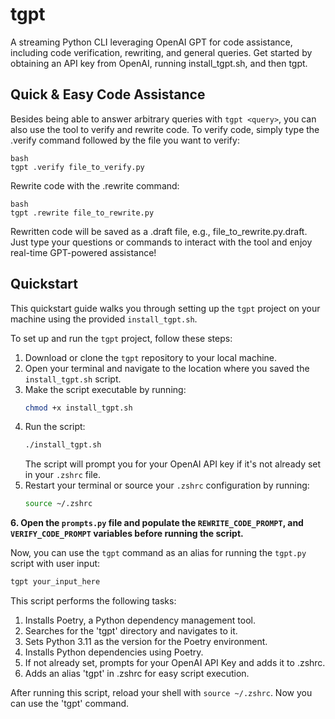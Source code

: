 # tgpt
A streaming Python CLI leveraging OpenAI GPT for code assistance, including code verification, rewriting, and general queries. Get started by obtaining an API key from OpenAI, running install_tgpt.sh, and then tgpt.

## Quick & Easy Code Assistance
Besides being able to answer arbitrary queries with `tgpt <query>`, you can also use the tool to verify and rewrite code. To verify code, simply type the .verify command followed by the file you want to verify:
```
bash
tgpt .verify file_to_verify.py
```
Rewrite code with the .rewrite command:
```
bash
tgpt .rewrite file_to_rewrite.py
```
Rewritten code will be saved as a .draft file, e.g., file_to_rewrite.py.draft. Just type your questions or commands to interact with the tool and enjoy real-time GPT-powered assistance!


## Quickstart

This quickstart guide walks you through setting up the `tgpt` project on your machine using the provided `install_tgpt.sh`.

To set up and run the `tgpt` project, follow these steps:

1. Download or clone the `tgpt` repository to your local machine.
2. Open your terminal and navigate to the location where you saved the `install_tgpt.sh` script.
3. Make the script executable by running:
   ```bash
   chmod +x install_tgpt.sh
   ```
4. Run the script:
   ```bash
   ./install_tgpt.sh
   ```
   The script will prompt you for your OpenAI API key if it's not already set in your `.zshrc` file.
5. Restart your terminal or source your `.zshrc` configuration by running:
   ```bash
   source ~/.zshrc
   ```

**6. Open the `prompts.py` file and populate the `REWRITE_CODE_PROMPT`, and `VERIFY_CODE_PROMPT` variables before running the script.**

Now, you can use the `tgpt` command as an alias for running the `tgpt.py` script with user input:

```bash
tgpt your_input_here
```

This script performs the following tasks:

1. Installs Poetry, a Python dependency management tool.
2. Searches for the 'tgpt' directory and navigates to it.
3. Sets Python 3.11 as the version for the Poetry environment.
4. Installs Python dependencies using Poetry.
5. If not already set, prompts for your OpenAI API Key and adds it to .zshrc.
6. Adds an alias 'tgpt' in .zshrc for easy script execution.

After running this script, reload your shell with `source ~/.zshrc`. Now you can use the 'tgpt' command.